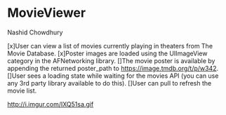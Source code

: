 # MovieViewer
Nashid Chowdhury

[x]User can view a list of movies currently playing in theaters from The Movie Database.
[x]Poster images are loaded using the UIImageView category in the AFNetworking library.
[]The movie poster is available by appending the returned poster_path to https://image.tmdb.org/t/p/w342.
[]User sees a loading state while waiting for the movies API (you can use any 3rd party library available to do this).
[]User can pull to refresh the movie list.

http://i.imgur.com/IXQ51sa.gif
